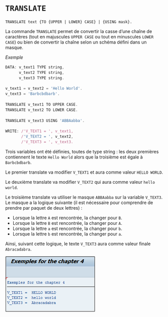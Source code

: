 # **`TRANSLATE`**

```JS
TRANSLATE text {TO {UPPER | LOWER} CASE} | {USING mask}.
```

La commande `TRANSLATE` permet de convertir la casse d’une chaîne de caractères (tout en majuscules `UPPER CASE` ou tout en minuscules `LOWER CASE`) ou bien de convertir la chaîne selon un schéma défini dans un masque.

_Exemple_

```js
DATA: v_text1 TYPE string,
      v_text2 TYPE string,
      v_text3 TYPE string.

v_text1 = v_text2 = 'Hello World'.
v_text3 = 'Barbcbdbarb'.

TRANSLATE v_text1 TO UPPER CASE.
TRANSLATE v_text2 TO LOWER CASE.

TRANSLATE v_text3 USING 'ABBAabba'.

WRITE: /'V_TEXT1 = ', v_text1,
       /'V_TEXT2 = ', v_text2,
       /'V_TEXT3 = ', v_text3.
```

Trois variables ont été définies, toutes de type string : les deux premières contiennent le texte `Hello World` alors que la troisième est égale à `Barbcbdbarb`.

Le premier translate va modifier `V_TEXT1` et aura comme valeur `HELLO WORLD`.

Le deuxième translate va modifier `V_TEXT2` qui aura comme valeur `hello world`.

Le troisième translate va utiliser le masque `ABBAabba` sur la variable `V_TEXT3`. Le masque a la logique suivante (il est nécessaire pour comprendre de prendre par paquet de deux lettres) :

- Lorsque la lettre `A` est rencontrée, la changer pour `B`.
- Lorsque la lettre `B` est rencontrée, la changer pour `A`.
- Lorsque la lettre `a` est rencontrée, la changer pour `b`.
- Lorsque la lettre `b` est rencontrée, la changer pour `a`.

Ainsi, suivant cette logique, le texte `V_TEXT3` aura comme valeur finale `Abracadabra`.

![](../00_Ressources/01_09.png)
